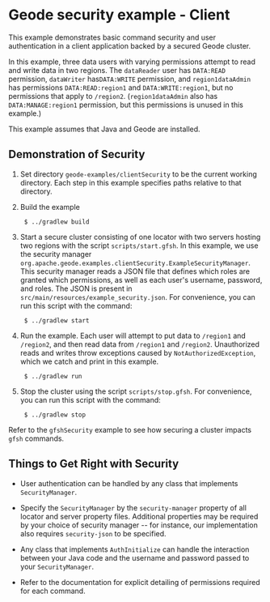 <!--
Licensed to the Apache Software Foundation (ASF) under one or more
contributor license agreements.  See the NOTICE file distributed with
this work for additional information regarding copyright ownership.
The ASF licenses this file to You under the Apache License, Version 2.0
(the "License"); you may not use this file except in compliance with
the License.  You may obtain a copy of the License at

     http://www.apache.org/licenses/LICENSE-2.0

Unless required by applicable law or agreed to in writing, software
distributed under the License is distributed on an "AS IS" BASIS,
WITHOUT WARRANTIES OR CONDITIONS OF ANY KIND, either express or implied.
See the License for the specific language governing permissions and
limitations under the License.
-->

# Geode security example - Client

This example demonstrates basic command security and user authentication in a client application
backed by a secured Geode cluster.

In this example, three data users with varying permissions attempt to read and write data
 in two regions.
The `dataReader` user has `DATA:READ` permission, `dataWriter` has`DATA:WRITE` permission, and
 `region1dataAdmin` has permissions `DATA:READ:region1` and `DATA:WRITE:region1`, but no permissions
 that apply to `/region2`.
(`region1dataAdmin` also has `DATA:MANAGE:region1` permission, but this permissions is unused
 in this example.)

This example assumes that Java and Geode are installed.

## Demonstration of Security
1. Set directory `geode-examples/clientSecurity` to be the current working directory.
Each step in this example specifies paths relative to that directory.

2. Build the example

        $ ../gradlew build

3. Start a secure cluster consisting of one locator with two servers hosting two regions with
 the script `scripts/start.gfsh`.
In this example, we use the security manager `org.apache.geode.examples.clientSecurity.ExampleSecurityManager`.
This security manager reads a JSON file that defines which roles are granted which permissions,
 as well as each user's username, password, and roles.
The JSON is present in `src/main/resources/example_security.json`.
For convenience, you can run this script with the command:

        $ ../gradlew start

4. Run the example.  Each user will attempt to put data to `/region1` and `/region2`,
 and then read data from `/region1` and `/region2`.  Unauthorized reads and writes throw
 exceptions caused by `NotAuthorizedException`, which we catch and print in this example.

        $ ../gradlew run

5. Stop the cluster using the script `scripts/stop.gfsh`.
For convenience, you can run this script with the command:

        $ ../gradlew stop

Refer to the `gfshSecurity` example to see how securing a cluster impacts `gfsh` commands.

## Things to Get Right with Security

- User authentication can be handled by any class that implements `SecurityManager`.

- Specify the `SecurityManager` by the `security-manager` property of all locator and server
property files.  Additional properties may be required by your choice of security manager -- for instance,
our implementation also requires `security-json` to be specified.

- Any class that implements `AuthInitialize` can handle the interaction between your Java code and
 the username and password passed to your `SecurityManager`.

- Refer to the documentation for explicit detailing of permissions required for each command.
